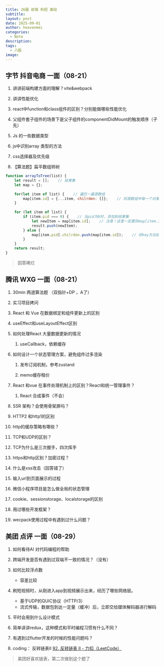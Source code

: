 ```yaml
---
title: 26届 前端 秋招 面经
subtitle: 
layout: post
date: 2025-09-01
author: heavenmei
categories:
  - Note
description: 
tags:
  - 八股
image:
---
```

## 字节 抖音电商 一面（08-21）

1. 讲讲前端构建方面的理解？vite&webpack

2. 讲讲性能优化

3. react中function和class组件的区别？分别能做哪些性能优化

4. 父组件套子组件的场景下是父子组件的componentDidMount的触发顺序（子先）

5. Js 的一些数据类型

6. js中识别array 类型的方法

7. css选择器及优先级

8. 【算法题】扁平数组转树


```js
function arrayToTree(list) {
    let result = [];    // 结果集
    let map = {};
 
    for(let item of list) {    // 遍历一遍源数组
        map[item.id] = {...item, chilrden: []};    // 将源数组中每一个对象的id作为key，将当前对象所有属性和新增属性chilrden作为value。
    }
 
    for (let item of list) {
        if (item.pid === 0) {    // 当pid为0时，添加到结果集
            let newItem = map[item.id];    // 注意！这里一定要将map[item.id] 赋值给新变量，这样newItem就和map[item.id]指向同一个内存地址了，达到数据共享
            result.push(newItem);
        } else {
            map[item.pid].chilrden.push(map[item.id]);    // 将key为当前id的对象，添加到key等于pid的对象的chilrden中
        }
    }
    return result;
}
```

> 回答稀烂

  

## 腾讯 WXG 一面（08-21）

1. 30min 两道算法题 （双指针+DP ，A了）

2. 实习项目拷问

3. React 和 Vue 在数据绑定和组件更新上的区别

4. useEffect和useLayoutEffect区别

5. 如何处理React 大量数据更新的情况

    1. useCallback，依赖缓存

6. 如何设计一个状态管理方案，避免组件过多渲染
    1. 发布订阅机制，参考zustand

    2. memo缓存租价

7. React 和vue 在事件处理机制上的区别？React和统一管理事件？

    1. React 合成事件（不会）

8. SSR 架构？会使用骨架屏吗？

9. HTTP2 和http1的区别

10. http的缓存策略有哪些？

11. TCP和UDP的区别？

12. TCP为什么是三次握手，四次挥手

13. https和http区别？加密过程？

14. 什么是xss攻击（回答错了）

15. 输入url到页面展示的过程

16. 微信小程序项目是怎么做全局的状态管理

17. cookie、sessionstorage、localstorage的区别

18. 用过哪些开发框架？

19. wecpack使用过程中有遇到过什么问题？

  

  

## 美团 点评 一面（08-29）

1. 如何看待AI 对代码编程的帮助

2. 跨端开发是否有遇到过双端不一致的情况？（没有）

3. 如何比较浮点数

    - 容差比较

4. 刷短视频时，从刚进入app到视频展示出来，经历了哪些网络层。

    - 基于UDP的QUIC协议（HTTP/3）
    - 流式传输，数据包到达一定量（缓冲）后，立即交给媒体解码器进行解码

5. 平时会用到什么设计模式

6. 简单讲讲redux，这种模式和平时编程习惯有什么不同？

7. 有遇到过flutter开发的时候的性能问题吗？

8. coding： 反转链表II [92. 反转链表 II - 力扣（LeetCode）](https://leetcode.cn/problems/reverse-linked-list-ii/description/)


> 美团好喜欢链表，第二次做到这个题了